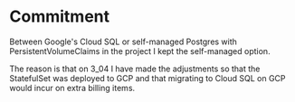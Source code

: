# Commitment

Between Google's Cloud SQL or self-managed Postgres with PersistentVolumeClaims in the project I kept the self-managed option.

The reason is that on 3_04 I have made the adjustments so that the StatefulSet was deployed to GCP and that migrating to Cloud SQL on GCP would incur on extra billing items.